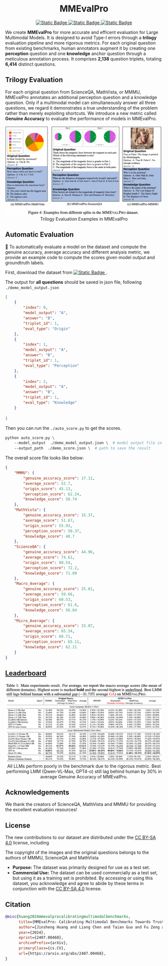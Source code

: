 <h1 align="center">MMEvalPro</h1>

<p align="center">

<a href="https://mmevalpro.github.io/">
<img alt="Static Badge" src="https://img.shields.io/badge/Homepage-MMEvalPro-blue">
</a>

<a href="">
<img alt="Static Badge" src="https://img.shields.io/badge/ArXiv-2407.xxxxx-red">

<a href="https://huggingface.co/datasets/MM-Diagnose/MMEvalPro">
<img alt="Static Badge" src="https://img.shields.io/badge/HuggingFace Dataset-MMEvalPro-yellow">
</a>

</p>



We create **MMEvalPro** for more accurate and efficent evaluation for Large Multimodal Models. It is designed to avoid Type-I errors through a **trilogy** evaluation pipeline and more rigorous metrics. For each original question from existing benchmarks, human annotators augment it by creating one **perception** question and one **knowledge** anchor question through a meticulous annotation process. It comprises **2,138** question triplets, totaling **6,414** distinct questions.

## Trilogy Evaluation

For each original question from ScienceQA, MathVista, or MMMU, MMEvalPro annotates an additional perception question and a knowledge question. Only if a multimodal model can simultaneously answer all three questions, we regard it demonstrates a true understanding of the problem rather than merely exploiting shortcuts. We introduce a new metric called **Genuine Accuracy** to evaluate the performance of models in MMEvalPro.

<div align=center>
<img src="./assets/examples.png"/>
Trilogy Evaluation Examples in MMEvalPro
</div>



## Automatic Evaluation

🔔 To automatically evaluate a model on the dataset and compute the genuine accuracy, average accuracy and different analysis metric, we provide an example code to compute the scores given model output and groundtruth labels.

First, download the dataset from <a href="https://huggingface.co/datasets/MM-Diagnose/MMEvalPro">
<img alt="Static Badge" src="https://img.shields.io/badge/HuggingFace Dataset-MMEvalPro-yellow">
</a>.

The output for **all questions** should be saved in json file, following `./demo_model_output.json`
```json
[
    {
        "index": 0,
        "model_output": "A",
        "answer": "B",
        "triplet_id": 1,
        "eval_type": "Origin"
    },
    {
        "index": 1,
        "model_output": "A",
        "answer": "B",
        "triplet_id": 1,
        "eval_type": "Perception"
    },
    {
        "index": 2,
        "model_output": "A",
        "answer": "B",
        "triplet_id": 1,
        "eval_type": "Knowledge"
    }

]
```

Then you can run the `./auto_score.py` to get the scores.

```bash
python auto_score.py \ 
    --model_output  ./demo_model_output.json \  # model output file in json format
    --output_path  ./demo_score.json \  # path to save the result
```

The overall score file looks like below:

```json
{
    "MMMU": {
        "genuine_accuracy_score": 17.11,
        "average_score": 52.7,
        "origin_score": 45.13,
        "perception_score": 62.24,
        "knowledge_score": 50.74
    },
    "MathVista": {
        "genuine_accuracy_score": 15.37,
        "average_score": 51.67,
        "origin_score": 55.93,
        "perception_score": 50.37,
        "knowledge_score": 48.7
    },
    "ScienceQA": {
        "genuine_accuracy_score": 44.96,
        "average_score": 74.61,
        "origin_score": 80.54,
        "perception_score": 72.2,
        "knowledge_score": 71.09
    },
    "Macro_Average": {
        "genuine_accuracy_score": 25.81,
        "average_score": 59.66,
        "origin_score": 60.53,
        "perception_score": 61.6,
        "knowledge_score": 56.84
    },
    "Micro_Average": {
        "genuine_accuracy_score": 33.07,
        "average_score": 65.34,
        "origin_score": 68.71,
        "perception_score": 65.11,
        "knowledge_score": 62.21
    }
}
```

## [Leaderboard](https://mmevalpro.github.io/)
<div align=center>
<img src="./assets/results.png"/>
All LLMs perform poorly in the benchmark due to the rigorous metric. Best performing LMM (Qwen-VL-Max, GPT4-o) still lag behind human by 30% in average Genuine Accuracy of MMEvalPro. 
</div>


## Acknowledgements

We thank the creators of ScienceQA, MathVista and MMMU for providing the excellent evaluation resources!

## License

The new contributions to our dataset are distributed under the [CC BY-SA 4.0](https://creativecommons.org/licenses/by-sa/4.0/) license, including

The copyright of the images and the original questions belongs to the authors of MMMU, ScienceQA and MathVista

- **Purpose:** The dataset was primarily designed for use as a test set. 
- **Commercial Use:** The dataset can be used commercially as a test set, but using it as a training set is prohibited. By accessing or using this dataset, you acknowledge and agree to abide by these terms in conjunction with the [CC BY-SA 4.0](https://creativecommons.org/licenses/by-sa/4.0/) license.

## Citation

```bib
@misc{huang2024mmevalprocalibratingmultimodalbenchmarks,
      title={MMEvalPro: Calibrating Multimodal Benchmarks Towards Trustworthy and Efficient Evaluation}, 
      author={Jinsheng Huang and Liang Chen and Taian Guo and Fu Zeng and Yusheng Zhao and Bohan Wu and Ye Yuan and Haozhe Zhao and Zhihui Guo and Yichi Zhang and Jingyang Yuan and Wei Ju and Luchen Liu and Tianyu Liu and Baobao Chang and Ming Zhang},
      year={2024},
      eprint={2407.00468},
      archivePrefix={arXiv},
      primaryClass={cs.CV},
      url={https://arxiv.org/abs/2407.00468}, 
}
```
